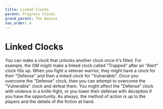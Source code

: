 ```yaml
---
title: Linked Clocks
parent: Progress Clocks
grand_parent: The Basics
nav_order: 4
---
```


# Linked Clocks
You can make a clock that unlocks another clock once it's filled. For example, the GM might make a linked clock called "Trapped" after an "Alert" clock fills up. When you fight a veteran warrior, they might have a clock for their "Defense" and then a linked clock for "Vulnerable". Once you overcome the "Defense" clock, then you can attempt to overcome the "Vulnerable" clock and defeat them. You might affect the "Defense" clock with violence in a knife-fight, or you lower their defense with deception if you have the opportunity. As always, the method of action is up to the players and the details of the fiction at hand.
